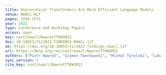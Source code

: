 ```yaml
---
title: Hierarchical Transformers Are More Efficient Language Models.
venue: NAACL-HLT
pages: 1559-1571
year: 2022
type: Conference and Workshop Papers
access: open
key: conf/naacl/NawrotTTKWSM22
doi: 10.18653/V1/2022.FINDINGS-NAACL.117
ee: https://doi.org/10.18653/v1/2022.findings-naacl.117
url: https://dblp.org/rec/conf/naacl/NawrotTTKWSM22
authors: ["Piotr Nawrot", "Szymon Tworkowski", "Michal Tyrolski", "Lukasz Kaiser", "Yuhuai Wu", "Christian Szegedy", "Henryk Michalewski"]
sync_version: 3
cite_key: conf/naacl/NawrotTTKWSM22
---
```

